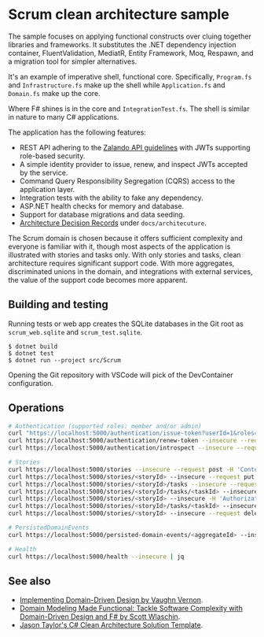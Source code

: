 # Scrum clean architecture sample

The sample focuses on applying functional constructs over cluing together
libraries and frameworks. It substitutes the .NET dependency injection
container, FluentValidation, MediatR, Entity Framework, Moq, Respawn, and a
migration tool for simpler alternatives.

It's an example of imperative shell, functional core. Specifically, `Program.fs`
and `Infrastructure.fs` make up the shell while `Application.fs` and `Domain.fs`
make up the core.

Where F# shines is in the core and `IntegrationTest.fs`. The shell is similar in
nature to many C# applications.

The application has the following features:

- REST API adhering to the [Zalando API
guidelines](https://opensource.zalando.com/restful-api-guidelines/) with JWTs
supporting role-based security.
- A simple identity provider to issue, renew, and inspect JWTs accepted by
  the service.
- Command Query Responsibility Segregation (CQRS) access to the application
  layer.
- Integration tests with the ability to fake any dependency.
- ASP.NET health checks for memory and database.
- Support for database migrations and data seeding.
- [Architecture Decision
  Records](https://cognitect.com/blog/2011/11/15/documenting-architecture-decisions)
  under `docs/architecuture`.

The Scrum domain is chosen because it offers sufficient complexity and everyone
is familiar with it, though most aspects of the application is illustrated with
stories and tasks only. With only stories and tasks, clean architecture requires
significant support code. With more aggregates, discriminated unions in the
domain, and integrations with external services, the value of the support code
becomes more apparent.

## Building and testing

Running tests or web app creates the SQLite databases in the Git root as
`scrum_web.sqlite` and `scrum_test.sqlite`.

    $ dotnet build
    $ dotnet test
    $ dotnet run --project src/Scrum

Opening the Git repository with VSCode will pick of the DevContainer
configuration.

## Operations

```bash
# Authentication (supported roles: member and/or admin)
curl "https://localhost:5000/authentication/issue-token?userId=1&roles=member,admin" --insecure --request post | jq
curl https://localhost:5000/authentication/renew-token --insecure --request post -H "Authorization: Bearer <token>" | jq
curl https://localhost:5000/authentication/introspect --insecure --request post -H "Authorization: Bearer <token>" | jq

# Stories
curl https://localhost:5000/stories --insecure --request post -H 'Content-Type: application/json' -H 'Authorization: Bearer <token>' -d '{"title": "title", "description": "description"}'
curl https://localhost:5000/stories/<storyId> --insecure --request put -H 'Content-Type: application/json' -H 'Authorization: Bearer <token>' -d '{"title": "title1","description": "description1"}'
curl https://localhost:5000/stories/<storyId>/tasks --insecure --request post -H 'Content-Type: application/json' -H 'Authorization: Bearer <token>' -d '{"title": "title","description": "description"}'
curl https://localhost:5000/stories/<storyId>/tasks/<taskId> --insecure --request put -H 'Content-Type: application/json' -H 'Authorization: Bearer <token>' -d '{"title": "title1","description": "description1"}'
curl https://localhost:5000/stories/<storyId> --insecure -H 'Authorization: Bearer <token>' | jq
curl https://localhost:5000/stories/<storyId>/tasks/<taskId> --insecure --request delete -H 'Authorization: Bearer <token>'
curl https://localhost:5000/stories/<storyId> --insecure --request delete -H 'Authorization: Bearer <token>'

# PersistedDomainEvents
curl https://localhost:5000/persisted-domain-events/<aggregateId> --insecure -H 'Authorization: Bearer <token>' | jq

# Health
curl https://localhost:5000/health --insecure | jq
```

## See also

- [Implementing Domain-Driven Design by Vaughn Vernon](https://www.amazon.com/Implementing-Domain-Driven-Design-Vaughn-Vernon/dp/0321834577).
- [Domain Modeling Made Functional: Tackle Software Complexity with Domain-Driven Design and F# by Scott Wlaschin](https://www.amazon.com/Domain-Modeling-Made-Functional-Domain-Driven/dp/1680502549).
- [Jason Taylor's C# Clean Architecture Solution Template](https://github.com/jasontaylordev/CleanArchitecture).
 